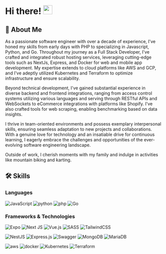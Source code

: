 # Hi there! <img src="https://media.giphy.com/media/hvRJCLFzcasrR4ia7z/giphy.gif" width="29px" height="29px">

## 🚀 About Me

As a passionate software engineer with over a decade of experience, I've honed my skills from early days with PHP to specializing in Javascript, Python, and Go. Throughout my journey as a Full Stack Developer, I've crafted and integrated robust hosting services, leveraging cutting-edge tools such as NextJs, Express, and Docker for web and mobile app development. My expertise extends to cloud platforms like AWS and GCP, and I've adeptly utilized Kubernetes and Terraform to optimize infrastructure and ensure scalability.

Beyond technical development, I've gained substantial experience in diverse backend and frontend integrations, ranging from access control systems utilizing various languages and serving through RESTful APIs and WebSockets to eCommerce integrations with platforms like Shopify. I've also crafted tools for web scraping, enabling benchmarking based on data insights.

I thrive in team-oriented environments and possess exemplary interpersonal skills, ensuring seamless adaptation to new projects and collaborations. With a genuine love for technology and an insatiable drive for continuous learning, I eagerly embrace the challenges and opportunities of the ever-evolving software engineering landscape.

Outside of work, I cherish moments with my family and indulge in activities like mountain biking and karting.

## 🛠️ Skills

### Languages

![JavaScript](https://img.shields.io/badge/javascript-%23323330.svg?style=for-the-badge&logo=javascript&logoColor=%23F7DF1E)
![python](https://img.shields.io/badge/Python-3776AB?style=for-the-badge&logo=python&logoColor=white)
![php](https://img.shields.io/badge/PHP-777BB4?style=for-the-badge&logo=php&logoColor=white)
![Go](https://img.shields.io/badge/go-%2300ADD8.svg?style=for-the-badge&logo=go&logoColor=white)

### Frameworks & Technologies

![Expo](https://img.shields.io/badge/expo-1C1E24?style=for-the-badge&logo=expo&logoColor=#D04A37)
![Next JS](https://img.shields.io/badge/Next-black?style=for-the-badge&logo=next.js&logoColor=white)
![Vue.js](https://img.shields.io/badge/vuejs-%2335495e.svg?style=for-the-badge&logo=vuedotjs&logoColor=%234FC08D)
![SASS](https://img.shields.io/badge/SASS-hotpink.svg?style=for-the-badge&logo=SASS&logoColor=white)
![TailwindCSS](https://img.shields.io/badge/tailwindcss-%2338B2AC.svg?style=for-the-badge&logo=tailwind-css&logoColor=white)

![NestJS](https://img.shields.io/badge/nestjs-%23E0234E.svg?style=for-the-badge&logo=nestjs&logoColor=white)
![Express.js](https://img.shields.io/badge/express.js-%23404d59.svg?style=for-the-badge&logo=express&logoColor=%2361DAFB)
![Swagger](https://img.shields.io/badge/-Swagger-%23Clojure?style=for-the-badge&logo=swagger&logoColor=white)
![MongoDB](https://img.shields.io/badge/MongoDB-%234ea94b.svg?style=for-the-badge&logo=mongodb&logoColor=white)
![MariaDB](https://img.shields.io/badge/MariaDB-003545?style=for-the-badge&logo=mariadb&logoColor=white)

![aws](https://img.shields.io/badge/AWS-232F3E?style=for-the-badge&logo=amazonaws&logoColor=F7DF1E)
![docker](https://img.shields.io/badge/DOCKER-2496ED?style=for-the-badge&logo=docker&logoColor=white)
![Kubernetes](https://img.shields.io/badge/kubernetes-%23326ce5.svg?style=for-the-badge&logo=kubernetes&logoColor=white)
![Terraform](https://img.shields.io/badge/terraform-%235835CC.svg?style=for-the-badge&logo=terraform&logoColor=white)





